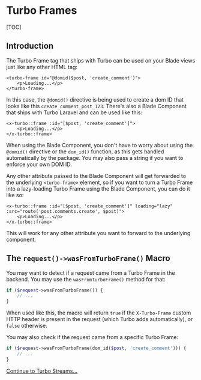 # Turbo Frames

[TOC]

## Introduction

The Turbo Frame tag that ships with Turbo can be used on your Blade views just like any other HTML tag:

```blade
<turbo-frame id="@domid($post, 'create_comment')">
    <p>Loading...</p>
</turbo-frame>
```

In this case, the `@domid()` directive is being used to create a dom ID that looks like this `create_comment_post_123`. There's also a Blade Component that ships with Turbo Laravel and can be used like this:

```blade
<x-turbo::frame :id="[$post, 'create_comment']">
    <p>Loading...</p>
</x-turbo::frame>
```

When using the Blade Component, you don't have to worry about using the `@domid()` directive or the `dom_id()` function, as this gets handled automatically by the package. You may also pass a string if you want to enforce your own DOM ID.

Any other attribute passed to the Blade Component will get forwarded to the underlying `<turbo-frame>` element, so if you want to turn a Turbo Frame into a lazy-loading Turbo Frame using the Blade Component, you can do it like so:

```blade
<x-turbo::frame :id="[$post, 'create_comment']" loading="lazy" :src="route('post.comments.create', $post)">
    <p>Loading...</p>
</x-turbo::frame>
```

This will work for any other attribute you want to forward to the underlying component.

## The `request()->wasFromTurboFrame()` Macro

You may want to detect if a request came from a Turbo Frame in the backend. You may use the `wasFromTurboFrame()` method for that:

```php
if ($request->wasFromTurboFrame()) {
    // ...
}
```

When used like this, the macro will return `true` if the `X-Turbo-Frame` custom HTTP header is present in the request (which Turbo adds automatically), or `false` otherwise.

You may also check if the request came from a specific Turbo Frame:

```php
if ($request->wasFromTurboFrame(dom_id($post, 'create_comment'))) {
    // ...
}
```

[Continue to Turbo Streams...](/docs/{{version}}/turbo-streams)
